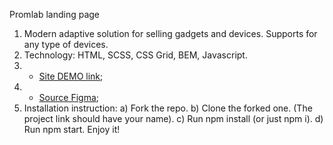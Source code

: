 Promlab landing page
1. Modern adaptive solution for selling gadgets and devices. Supports for any type of devices.
2. Technology: HTML, SCSS, CSS Grid, BEM, Javascript.
3. - [Site DEMO link](https://alexysua.github.io/Kickstarter/);
4. - [Source Figma](https://www.figma.com/file/5jdcVOv7NiA0l0HGfqEyHC/%E2%84%9611-(kickstarter)-(Copy)?node-id=0%3A1);
5. Installation instruction: a) Fork the repo. b) Clone the forked one. (The project link should have your name). c) Run npm install (or just npm i). d) Run npm start.
Enjoy it!
